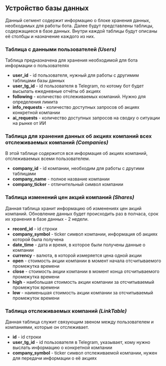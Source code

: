 ## Устройство базы данных
Данный сегмент содержит информацию о блоке хранения данных, необходимых для работы бота. Далее будут представлены таблицы, содержащиеся в базе данных. Внутри каждой таблицы будут описаны её столбцы и назначение каждого из них.

### Таблица с данными пользователей *(Users)*  
Таблица предназначена для хранения необходимой для бота информации о пользователях

* __user_id__ - id пользователя, нужный для работы с другимим таблицами базы данных
* __user_tg_id__ - id пользователя в Telegram, по котому бот будет высылать ежедневные отчёты об акциях
* __following__ - количество отслеживаемых компаний. Нужно для определения лимита
* __info_requests__ - количество доступных запросов об акциях конкретной компании
* __ai_requests__ - количество доступных запросов на сводку о ситуации на рынке от ИИ

### Таблица для хранения данных об акциях компаний всех отслеживаемых компаний *(Companies)*
В этой таблице содержится вся информация об акциях компаний, отслеживаемых всеми пользователем.

* __company_id__ - id компании, необходим для работы с другими таблицами
* __company_name__ - полное название компании
* __company_ticker__ - отличительный символ компании


### Таблица изменений цен акций компаний *(Shares)*
Данная таблица хранит информацию об изменениях цен акций компаний. Обновление данных будет происходить раз в полчаса, срок их хранения в базе данных - 2 недели.  

* __record_id__ - id строки
* __company_symbol__ - ticker символ компании, информация об акциях которой была получена
* __date_time__ - дата и время, в которое были получены данные о компании
* __currency__ - валюта, в которой измеряется цена одной акции
* __open__ - стоимость акции компании в момент начала отсчитываемого промежутка времени
* __close__ - стоимость акции компании в момент конца отсчитываемого промежутка времени
* __high__ - наибольшая стоимость акции компании за отсчитываемый промежуток времени
* __low__ - наименьшая стоимость акции компании за отсчитываемый промежуток времени

### Таблица отслеживаемых компаний *(LinkTable)*
Данная таблица служит связующим звеном между пользователем и компаниями, которые он отслеживает.

* __id__ - id строки
* __user_tg_id__ - id пользователя в Telegram, указывает, кому нужно выслать информацию о конкретной компании  
* __company_symbol__ - ticker символ отслеживаемой компании, нужен для передачи информации о её акциях